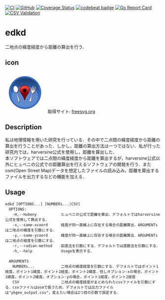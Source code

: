 [![CI](https://github.com/YKatsuy/edkd/actions/workflows/blank.yml/badge.svg)](https://github.com/YKatsuy/edkd/actions/workflows/blank.yml)
[![GitHub](https://img.shields.io/github/license/YKatsuy/edkd)](https://img.shields.io/github/license/YKatsuy/edkd)
[![Coverage Status](https://coveralls.io/repos/github/YKatsuy/edkd/badge.svg?branch=main)](https://coveralls.io/github/YKatsuy/edkd?branch=main)
[![codebeat badge](https://codebeat.co/badges/9bdc88d3-832f-4624-b045-e9a17e0e8794)](https://codebeat.co/projects/github-com-ykatsuy-edkd-main)
[![Go Report Card](https://goreportcard.com/badge/github.com/YKatsuy/edkd)](https://goreportcard.com/report/github.com/YKatsuy/edkd)
[![CSV Validation](https://csvlint.io/validation/60beba17894ccc0004000082.svg)](https://csvlint.io/validation/60beba17894ccc0004000082)

# edkd
二地点の緯度経度から距離の算出を行う．

## icon
![edkd](icon/edkd.svg)
取得サイト: [freesvg.org](https://freesvg.org/restaurant-map-location)
## Description
私は地理情報を用いた研究を行っている．その中で二点間の緯度経度から距離の算出を行うことがあった．しかし，距離の算出方法は一つではない．私が行った研究内では，harversine公式を使用し，距離を算出した．  
本ソフトウェアでは二点間の緯度経度から距離を算出するが，harversine公式以外にヒュベニの公式での距離算出を行えるソフトウェアの開発を行う．またosm(Open Street Map)データを想定したファイルの読み込み，距離を算出するファイルを出力するなどの機能を加える．

## Usage
```
edkd [OPTIONS...] [NUMBERs...|CSV]  
　OPTIONS:  
　　-H,--Hubeny           ヒュベニの公式で距離を算出．デフォルトではharversine公式を使用して算出する．  
　　-x,--same-xcoord      経度が同一直線上に存在する場合の距離算出．ARGUMENTsは二地点の緯度を引数にする．  
　　-y,--same-ycoord      緯度が同一直線上に存在する場合の距離算出．ARGUMENTsは二地点の経度を引数にする．  
　　-r,--radian-method    弧度法を引数にする．デフォルトでは度数法を引数にする．  
　　-h,--help             Usageを表示する．  
    
　ARGUMENTS   
　　NUMBERs...            二地点の緯度経度を引数にする．デフォルトではポイント1経度，ポイント1緯度，ポイント2経度，ポイント2緯度．但しオプション-xの場合，ポイント1緯度，ポイント2緯度，オプション-yの場合，ポイント1経度，ポイント2経度  
　　CSV                   二地点の緯度経度がまとめられたcsvファイルを引数にする．csvファイルはosmで扱うため．デフォルトでは出力ファイルは"ykgeo_output.csv"，変えたい場合は2つ目の引数で設定する．  
